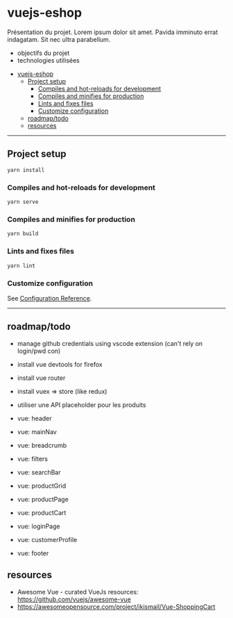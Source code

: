 # vuejs-eshop

Présentation du projet. Lorem ipsum dolor sit amet.
Pavida imminuto errat indagatam. Sit nec ultra parabellum.

- objectifs du projet
- technologies utilisées

<!-- TOC -->

- [vuejs-eshop](#vuejs-eshop)
    - [Project setup](#project-setup)
        - [Compiles and hot-reloads for development](#compiles-and-hot-reloads-for-development)
        - [Compiles and minifies for production](#compiles-and-minifies-for-production)
        - [Lints and fixes files](#lints-and-fixes-files)
        - [Customize configuration](#customize-configuration)
    - [roadmap/todo](#roadmaptodo)
    - [resources](#resources)

<!-- /TOC -->

------------------------------------------------------------------------------------------------

## Project setup
```
yarn install
```

### Compiles and hot-reloads for development
```
yarn serve
```

### Compiles and minifies for production
```
yarn build
```

### Lints and fixes files
```
yarn lint
```

### Customize configuration
See [Configuration Reference](https://cli.vuejs.org/config/).

------------------------------------------------------------------------------------------------

## roadmap/todo

- manage github credentials using vscode extension (can't rely on login/pwd con)
- install vue devtools for firefox
- install vue router
- install vuex => store (like redux)

- utiliser une API placeholder pour les produits

- vue: header
- vue: mainNav
- vue: breadcrumb
- vue: filters
- vue: searchBar
- vue: productGrid
- vue: productPage
- vue: productCart
- vue: loginPage
- vue: customerProfile
- vue: footer

## resources

- Awesome Vue - curated VueJs resources: https://github.com/vuejs/awesome-vue
- https://awesomeopensource.com/project/ikismail/Vue-ShoppingCart